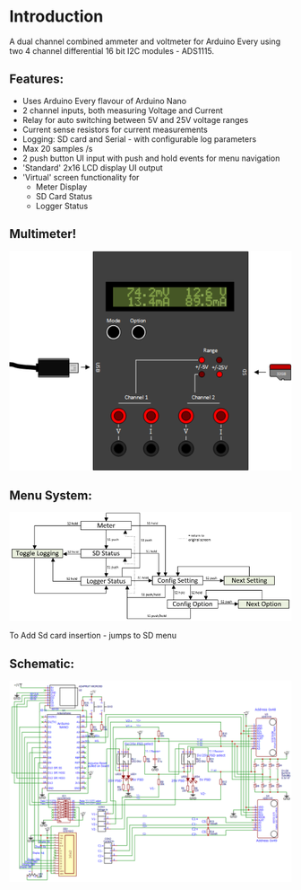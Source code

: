 # Introduction
A dual channel combined ammeter and voltmeter for Arduino Every using two 4 channel differential 16 bit I2C modules - ADS1115.

## Features:
* Uses Arduino Every flavour of Arduino Nano
* 2 channel inputs, both measuring Voltage and Current
* Relay for auto switching between 5V and 25V voltage ranges
* Current sense resistors for current measurements
* Logging: SD card and Serial - with configurable log parameters
* Max 20 samples /s
* 2 push button UI input with push and hold events for menu navigation
* 'Standard' 2x16 LCD display UI output
* 'Virtual' screen functionality for
  * Meter Display
  * SD Card Status
  * Logger Status

## Multimeter!
![GitHub Logo](/resources/Meter.png)

## Menu System:
![GitHub Logo](/resources/Menu.png)

To Add
Sd card insertion - jumps to SD menu



## Schematic:
![GitHub Logo](/resources/Schematic.png)
